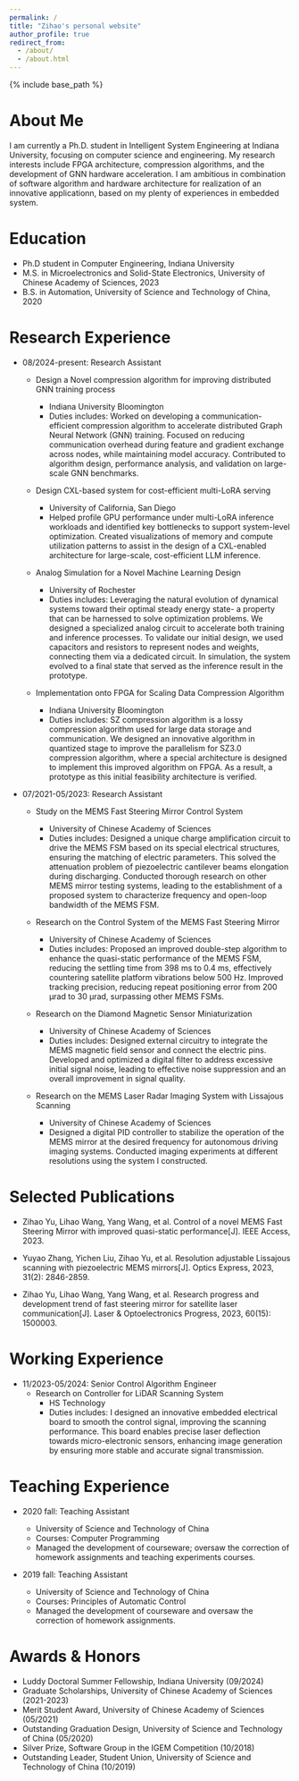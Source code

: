 ```yaml
---
permalink: /
title: "Zihao's personal website"
author_profile: true
redirect_from: 
  - /about/
  - /about.html
---
```


{% include base_path %} 

About Me
=====
I am currently a Ph.D. student in Intelligent System Engineering at Indiana University, focusing on computer science and engineering. My research interests include FPGA architecture, compression algorithms, and the development of GNN hardware acceleration. I am ambitious in combination of software algorithm and hardware architecture for realization of an innovative applicationn, based on my plenty of experiences in embedded system.

Education
======
* Ph.D student in Computer Engineering, Indiana University
* M.S. in Microelectronics and Solid-State Electronics, University of Chinese Academy of Sciences, 2023
* B.S. in Automation, University of Science and Technology of China, 2020

Research Experience
======
* 08/2024-present: Research Assistant

  * Design a Novel compression algorithm for improving distributed GNN training process
    * Indiana University Bloomington
    * Duties includes: Worked on developing a communication-efficient compression algorithm to accelerate distributed Graph Neural Network (GNN) training. Focused on reducing communication overhead during feature and gradient exchange across nodes, while maintaining model accuracy. Contributed to algorithm design, performance analysis, and validation on large-scale GNN benchmarks.

  * Design CXL-based system for cost-efficient multi-LoRA serving
    * University of California, San Diego
    * Helped profile GPU performance under multi-LoRA inference workloads and identified key bottlenecks to support system-level optimization. Created visualizations of memory and compute utilization patterns to assist in the design of a CXL-enabled architecture for large-scale, cost-efficient LLM inference.

  * Analog Simulation for a Novel Machine Learning Design
    * University of Rochester
    * Duties includes: Leveraging the natural evolution of dynamical systems toward their optimal steady energy state- a property that can be harnessed to solve optimization problems. We designed a specialized analog circuit to accelerate both training and inference processes. To validate our initial design, we used capacitors and resistors to represent nodes and weights, connecting them via a dedicated circuit. In simulation, the system evolved to a final state that served as the inference result in the prototype.

  * Implementation onto FPGA for Scaling Data Compression Algorithm
    * Indiana University Bloomington
    * Duties includes: SZ compression algorithm is a lossy compression algorithm used for large data storage and communication. We designed an innovative algorithm in quantized stage to improve the parallelism for SZ3.0 compression algorithm, where a special architecture is designed to implement this improved algorithm on FPGA. As a result, a prototype as this initial feasibility architecture is verified.

* 07/2021-05/2023: Research Assistant
  * Study on the MEMS Fast Steering Mirror Control System
    * University of Chinese Academy of Sciences
    * Duties includes: Designed a unique charge amplification circuit to drive the MEMS FSM based on its special electrical structures, ensuring the matching of electric parameters. This solved the attenuation problem of piezoelectric cantilever beams elongation during discharging. Conducted thorough research on other MEMS mirror testing systems, leading to the establishment of a proposed system to characterize frequency and open-loop bandwidth of the MEMS FSM.

  * Research on the Control System of the MEMS Fast Steering Mirror
    * University of Chinese Academy of Sciences
    * Duties includes: Proposed an improved double-step algorithm to enhance the quasi-static performance of the MEMS FSM, reducing the settling time from 398 ms to 0.4 ms, effectively countering satellite platform vibrations below 500 Hz. Improved tracking precision, reducing repeat positioning error from 200 μrad to 30 μrad, surpassing other MEMS FSMs.

  * Research on the Diamond Magnetic Sensor Miniaturization
    * University of Chinese Academy of Sciences
    * Duties includes: Designed external circuitry to integrate the MEMS magnetic field sensor and connect the electric pins. Developed and optimized a digital filter to address excessive initial signal noise, leading to effective noise suppression and an overall improvement in signal quality.

  * Research on the MEMS Laser Radar Imaging System with Lissajous Scanning
    * University of Chinese Academy of Sciences
    * Designed a digital PID controller to stabilize the operation of the MEMS mirror at the desired frequency for autonomous driving imaging systems. Conducted imaging experiments at different resolutions using the system I constructed.

Selected Publications
=====
* Zihao Yu, Lihao Wang, Yang Wang, et al. Control of a novel MEMS Fast Steering Mirror with improved quasi-static performance[J]. IEEE Access, 2023.

* Yuyao Zhang, Yichen Liu, Zihao Yu, et al. Resolution adjustable Lissajous scanning with piezoelectric MEMS mirrors[J]. Optics Express, 2023, 31(2): 2846-2859.

* Zihao Yu, Lihao Wang, Yang Wang, et al. Research progress and development trend of fast steering mirror for satellite laser communication[J]. Laser & Optoelectronics Progress, 2023, 60(15): 1500003.

Working Experience
=====
* 11/2023-05/2024: Senior Control Algorithm Engineer
  * Research on Controller for LiDAR Scanning System 
    * HS Technology 
    * Duties includes: I designed an innovative embedded electrical board to smooth the control signal, improving the scanning performance. This board enables precise laser deflection towards micro-electronic sensors, enhancing image generation by ensuring more stable and accurate signal transmission.

Teaching Experience
=====
* 2020 fall: Teaching Assistant
  * University of Science and Technology of China
  * Courses: Computer Programming
  * Managed the development of courseware; oversaw the correction of homework assignments and teaching experiments courses.

* 2019 fall: Teaching Assistant
  * University of Science and Technology of China
  * Courses: Principles of Automatic Control
  * Managed the development of courseware and oversaw the correction of homework assignments.

Awards & Honors
=====
* Luddy Doctoral Summer Fellowship, Indiana University (09/2024)
* Graduate Scholarships, University of Chinese Academy of Sciences (2021-2023)
* Merit Student Award, University of Chinese Academy of Sciences (05/2021)
* Outstanding Graduation Design, University of Science and Technology of China (05/2020)
* Silver Prize, Software Group in the IGEM Competition (10/2018)
* Outstanding Leader, Student Union, University of Science and Technology of China (10/2019)
